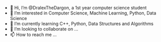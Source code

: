 - 👋 Hi, I’m @DralexTheDargon, a 1st year computer science student 
- 👀 I’m interested in Computer Science, Machine Learning, Python, Data Science
- 🌱 I’m currently learning C++, Python, Data Structures and Algorithms
- 💞️ I’m looking to collaborate on ...
- 📫 How to reach me ...

<!---
DralexTheDargon/DralexTheDargon is a ✨ special ✨ repository because its `README.md` (this file) appears on your GitHub profile.
You can click the Preview link to take a look at your changes.
--->
